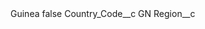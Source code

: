 <?xml version="1.0" encoding="UTF-8"?>
<CustomMetadata xmlns="http://soap.sforce.com/2006/04/metadata" xmlns:xsi="http://www.w3.org/2001/XMLSchema-instance" xmlns:xsd="http://www.w3.org/2001/XMLSchema">
    <label>Guinea</label>
    <protected>false</protected>
    <values>
        <field>Country_Code__c</field>
        <value xsi:type="xsd:string">GN</value>
    </values>
    <values>
        <field>Region__c</field>
        <value xsi:nil="true"/>
    </values>
</CustomMetadata>
